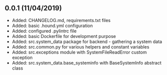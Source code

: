 <!---
#######################################
## Server-Monitor Changelog
##
## Format: markdown (md)
## Latest versions should be placed as first
##
## Notation: 0.1.2
##      - 0: stable released version
##      - 1: new features
##      - 2: bug fixes and small changes
##
## Updating schema (mandatory):
##      <empty_line>
##      <version> (dd/mm/rrrr)
##      ----------------------
##      * <item>
##      * <item>
##      <empty_line>
##
## Useful tutorial: https://en.support.wordpress.com/markdown-quick-reference/
##
#######################################
-->
0.0.1 (11/04/2019)
------------------
* Added: CHANGELOG.md, requirements.txt files
* Added: basic .hound.yml configuration
* Added: configured .pylintrc file
* Added: basic Dockerfile for development purpose
* Added: src.system_data package for backend - gathering a system data
* Added: src.common.py for various helpers and constant variables
* Added: src.exceptions  module with SystemFileReadError custom exception
* Added: src.system_data.base_systeminfo with BaseSystemInfo abstract class
